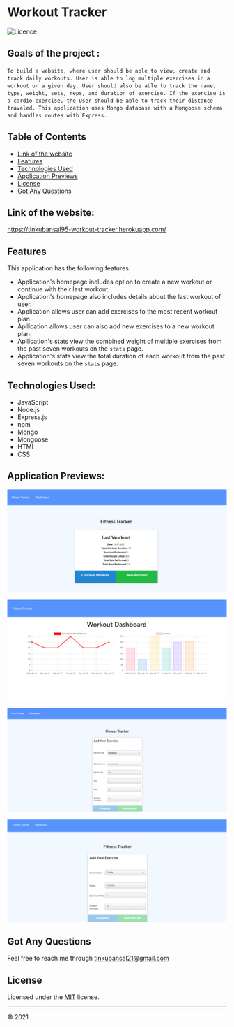 # Workout Tracker

![Licence](https://img.shields.io/badge/Licence-MIT-green.png)

## Goals of the project :

`To build a website, where user should be able to view, create and track daily workouts. User is able to log multiple exercises in a workout on a given day. User should also be able to track the name, type, weight, sets, reps, and duration of exercise. If the exercise is a cardio exercise, the User should be able to track their distance traveled. This application uses Mongo database with a Mongoose schema and handles routes with Express.`

## Table of Contents

- [Link of the website](#link-of-the-website)
- [Features](#features)
- [Technologies Used](#technologies-used)
- [Application Previews](#application-previews)
- [License](#license)
- [Got Any Questions](#got-any-questions)

## Link of the website:

https://tinkubansal95-workout-tracker.herokuapp.com/

## Features

This application has the following features:

- Application's homepage includes option to create a new workout or continue with their last workout.
- Application's homepage also includes details about the last workout of user.
- Application allows user can add exercises to the most recent workout plan.
- Apllication allows user can also add new exercises to a new workout plan.
- Apllication's stats view the combined weight of multiple exercises from the past seven workouts on the `stats` page.
- Application's stats view the total duration of each workout from the past seven workouts on the `stats` page.

## Technologies Used:

- JavaScript
- Node.js
- Express.js
- npm
- Mongo
- Mongoose
- HTML
- CSS

## Application Previews:

![Home Page](assets/images/homePage.png)

![Dashboard](assets/images/dashboard.png)

![Add Resistance Excercise](assets/images/resistanceExcercise.png)

![Add Cardio](assets/images/cardioExcercise.png)

## Got Any Questions

Feel free to reach me through
tinkubansal21@gmail.com

## License

Licensed under the [MIT](https://github.com/tinkubansal95/workout-tracker/blob/main/LICENSE) license.

---

© 2021
